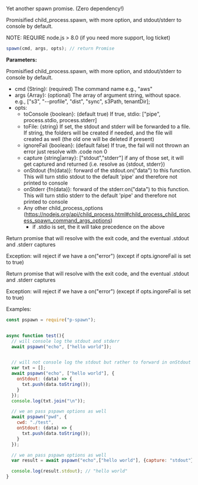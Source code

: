 
Yet another spawn promise. (Zero dependency!)

Promisified child_process.spawn, with more option, and stdout/stderr to console by default. 

NOTE: REQUIRE node.js > 8.0 (if you need more support, log ticket)


```js
spawn(cmd, args, opts); // return Promise
```

**Parameters:** 

Promisified child_process.spawn, with more option, and stdout/stderr to console by default. 

- cmd {String}: (required) The command name e.g., "aws" 
- args {Array}: (optional) The array of argument string, without space. e.g., ["s3", "--profile", "dist", "sync", s3Path, tenantDir];
- opts:
  - toConsole {boolean}: (default true) If true, stdio: ["pipe", process.stdio, process.stderr]
  - toFile: {string} If set, the stdout and stderr will be forwarded to a file. If string, the folders will be created if needed, and the file will created as well (the old one will be deleted if present)
  - ignoreFail {boolean}: (default false) If true, the fail will not thrown an error just resolve with .code non 0
  - capture {string|array}: ["stdout","stderr"] if any of those set, it will get captured and returned (i.e. resolve as {stdout, stderr})
  - onStdout {fn(data)}: forward of the stdout.on("data") to this function. This will turn stdio stdout to the default 'pipe' and therefore not printed to console
  - onStderr {fn(data)}: forward of the stderr.on("data") to this function. This will turn stdio stderr to the default 'pipe' and therefore not printed to console
  - Any other child_process_options (https://nodejs.org/api/child_process.html#child_process_child_process_spawn_command_args_options)
    - if .stdio is set, the it will take precedence on the above

Return promise that will resolve with the exit code, and the eventual .stdout and .stderr captures

Exception: will reject if we have a on("error") (except if opts.ignoreFail is set to true)

Return promise that will resolve with the exit code, and the eventual .stdout and .stderr captures

Exception: will reject if we have a on("error") (except if opts.ingoreFail is set to true)

Examples:

```js
const pspawn = require("p-spawn");


async function test(){
  // will console log the stdout and stderr
  await pspawn("echo", ["hello world"]);


  // will not console log the stdout but rather to forward in onStdout
  var txt = [];
  await pspawn("echo", ["hello world"], {
    onStdout: (data) => {
      txt.push(data.toString());
    }
  });
  console.log(txt.join("\n"));

  // we an pass pspawn options as well
  await pspawn("pwd", {
    cwd: "./test",
    onStdout: (data) => {
      txt.push(data.toString());
    }
  });

  // we an pass pspawn options as well
  var result = await pspawn("echo",["hello world"], {capture: "stdout"});

  console.log(result.stdout); // "hello world"  
}



```

